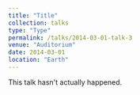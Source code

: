 ```yaml
---
title: "Title"
collection: talks
type: "Type"
permalink: /talks/2014-03-01-talk-3
venue: "Auditorium"
date: 2014-03-01
location: "Earth"
---
```


This talk hasn't actually happened.